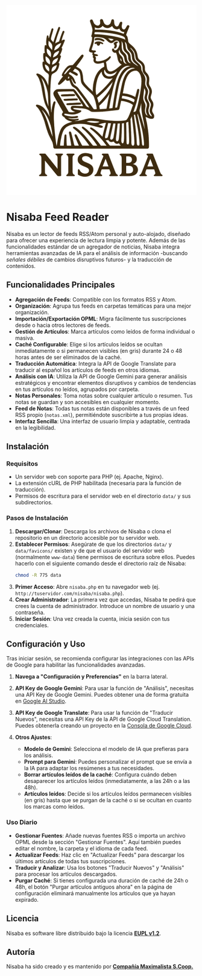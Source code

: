 ![Nisaba](nisaba.png)

# Nisaba Feed Reader

Nisaba es un lector de feeds RSS/Atom personal y auto-alojado, diseñado para ofrecer una experiencia de lectura limpia y potente. Además de las funcionalidades estándar de un agregador de noticias, Nisaba integra herramientas avanzadas de IA para el análisis de información -buscando *señales débiles* de cambios disruptivos futuros- y la traducción de contenidos.

## Funcionalidades Principales

- **Agregación de Feeds**: Compatible con los formatos RSS y Atom.
- **Organización**: Agrupa tus feeds en carpetas temáticas para una mejor organización.
- **Importación/Exportación OPML**: Migra fácilmente tus suscripciones desde o hacia otros lectores de feeds.
- **Gestión de Artículos**: Marca artículos como leídos de forma individual o masiva.
- **Caché Configurable**: Elige si los artículos leídos se ocultan inmediatamente o si permanecen visibles (en gris) durante 24 o 48 horas antes de ser eliminados de la caché.
- **Traducción Automática**: Integra la API de Google Translate para traducir al español los artículos de feeds en otros idiomas.
- **Análisis con IA**: Utiliza la API de Google Gemini para generar análisis estratégicos y encontrar elementos  disruptivos y cambios de tendencias en tus artículos no leídos, agrupados por carpeta.
- **Notas Personales**: Toma notas sobre cualquier artículo o resumen. Tus notas se guardan y son accesibles en cualquier momento.
- **Feed de Notas**: Todas tus notas están disponibles a través de un feed RSS propio (`notas.xml`), permitiéndote suscribirte a tus propias ideas.
- **Interfaz Sencilla**: Una interfaz de usuario limpia y adaptable, centrada en la legibilidad.

## Instalación

### Requisitos

- Un servidor web con soporte para PHP (ej. Apache, Nginx).
- La extensión cURL de PHP habilitada (necesaria para la función de traducción).
- Permisos de escritura para el servidor web en el directorio `data/` y sus subdirectorios.

### Pasos de Instalación

1.  **Descargar/Clonar**: Descarga los archivos de Nisaba o clona el repositorio en un directorio accesible por tu servidor web.
2.  **Establecer Permisos**: Asegúrate de que los directorios `data/` y `data/favicons/` existen y de que el usuario del servidor web (normalmente `www-data`) tiene permisos de escritura sobre ellos. Puedes hacerlo con el siguiente comando desde el directorio raíz de Nisaba:
    ```sh
    chmod -R 775 data
    ```
3.  **Primer Acceso**: Abre `nisaba.php` en tu navegador web (ej. `http://tuservidor.com/nisaba/nisaba.php`).
4.  **Crear Administrador**: La primera vez que accedas, Nisaba te pedirá que crees la cuenta de administrador. Introduce un nombre de usuario y una contraseña.
5.  **Iniciar Sesión**: Una vez creada la cuenta, inicia sesión con tus credenciales.

## Configuración y Uso

Tras iniciar sesión, se recomienda configurar las integraciones con las APIs de Google para habilitar las funcionalidades avanzadas.

1.  **Navega a "Configuración y Preferencias"** en la barra lateral.

2.  **API Key de Google Gemini**: Para usar la función de "Análisis", necesitas una API Key de Google Gemini. Puedes obtener una de forma gratuita en [Google AI Studio](https://aistudio.google.com/app/apikey).

3.  **API Key de Google Translate**: Para usar la función de "Traducir Nuevos", necesitas una API Key de la API de Google Cloud Translation. Puedes obtenerla creando un proyecto en la [Consola de Google Cloud](https://console.cloud.google.com/).

4.  **Otros Ajustes**:
    - **Modelo de Gemini**: Selecciona el modelo de IA que prefieras para los análisis.
    - **Prompt para Gemini**: Puedes personalizar el prompt que se envía a la IA para adaptar los resúmenes a tus necesidades.
    - **Borrar artículos leídos de la caché**: Configura cuándo deben desaparecer los artículos leídos (inmediatamente, a las 24h o a las 48h).
    - **Artículos leídos**: Decide si los artículos leídos permanecen visibles (en gris) hasta que se purgan de la caché o si se ocultan en cuanto los marcas como leídos.

### Uso Diario

- **Gestionar Fuentes**: Añade nuevas fuentes RSS o importa un archivo OPML desde la sección "Gestionar Fuentes". Aquí también puedes editar el nombre, la carpeta y el idioma de cada feed.
- **Actualizar Feeds**: Haz clic en "Actualizar Feeds" para descargar los últimos artículos de todas tus suscripciones.
- **Traducir y Analizar**: Usa los botones "Traducir Nuevos" y "Análisis" para procesar los artículos descargados.
- **Purgar Caché**: Si tienes configurada una duración de caché de 24h o 48h, el botón "Purgar artículos antiguos ahora" en la página de configuración eliminará manualmente los artículos que ya hayan expirado.

## Licencia

Nisaba es software libre distribuido bajo la licencia **[EUPL v1.2](https://interoperable-europe.ec.europa.eu/collection/eupl/eupl-text-eupl-12)**.

## Autoría

Nisaba ha sido creado y es mantenido por **[Compañía Maximalista S.Coop.](https://maximalista.coop)**
